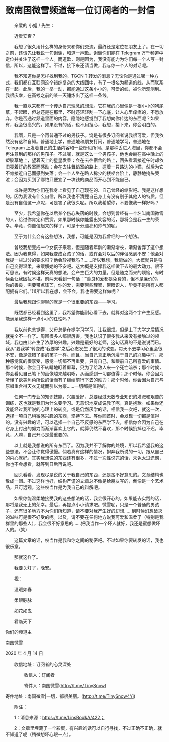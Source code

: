 # 致南国微雪频道每一位订阅者的一封信

　　亲爱的 小姐 / 先生：

　　近贵安否？

　　我想了很久用什么样的身份来和你们交流，最终还是定位在朋友上了。在一切之前，还请先让我说一句谢谢，和道一声歉。谢谢你们能在 Telegram 万千频道中定位并关注了这样一个人。而道歉，则是因为，我没有能力为你们每一个人写一封信，所以，这能这样了。不过，接下来还请当做，我与你一个人的对话呢。

　　我不知道你是怎样找到我的。TGCN？转发的消息？无论你是通过哪一种方式，我们都在互联网这个错综复杂的大线团中，有了一根名为频道的线，从而联系在一起。此后，我的一举一动，都能通过这条小小的，可爱的线，被你所观测到。我很庆幸，在高考之前的某一天锤炼出了这样一条线。

　　我一直以来都有一个传达自己理念的想法。它在我的心里像是一根小小的狗尾草，不起眼，但总还是在那里，不时还轻轻刮一下心底，让人心里痒痒的，不愿放弃。你是否通过频道里面的内容，隐隐地感觉到了我想向你传达的东西呢？如果有，我会很高兴的。如果没有的话，也不用担心，我想，接下来，你会明白的。

　　我啊，只是一个再普通不过的男孩子。饶是有很多订阅者说我很可爱，但我依然没有这种自知。普通地上学，普通地和朋友打闹，普通地学习，普通地在 Telegram 上发着自己的生活内容和一些所见所闻。是那种丢进人海里，你都不会再注意到的那样的男孩子。不过呢，就是这么一个男孩子，他也会躺在高中晚上的塑胶草地上，望着天上的星星发呆；会在去往宿舍的路上，回头看着接近午时却依旧亮着灯的教室而感动；会在去往舞蹈室的路上，逗着一只路边的小猫，然后为它不肯接近自己而感到失落；会一个人坐在路人稀少的楼梯台阶上，静静地掩头哭泣；会因为买到了哪怕只便宜了一块钱的商品而开心到不能自已。

　　或许是因为你们在我身上看见了自己现在的、自己曾经的缩影吧。我是这样想的。因为我没有什么自信，所以我也不清楚自己身上有没有别于其他人的特质。但是没有自信这一点呢，可是害了我很久呢。所以我希望你，不要像我一样好吗？

　　至少，我希望你在以后某个伤心失落的时候，会想到曾经有一个名叫南国微雪的人，给过你肯定和赞赏。如果那时候你能露出笑容的话，那将会是我一生的荣幸。毕竟，你自信起来的样子，可是十分漂亮和帅气的呢。

　　至于为什么会有这些想法，我想，可能是因为我曾经的一个想法。

　　曾经我想变成一个女孩子来着，但是随着年龄的渐渐增长，渐渐舍弃了这个想法。因为我觉得，如果我变成女孩子的话，或许会对以后的伴侣感到不安：他会对我提一些过分的要求吗？他会珍视我吗？……所以我想，我能做的，大概就只是将自己变得温柔，来缓解她的不安吧。这大概是支撑我这样做下去的最大动力。很不可思议，有时候这样天真的想法，会产生巨大的力量。但是随之而来的烦恼，有时候会让我困扰不堪。前两天看到一句话：“善良和爱都是免费的，但不是廉价的，你的善良，需要带点锋芒，你的爱，需要带些理智，带眼识人，毕竟不是所有人都配拥有它们。”(1)所以我在想，会不会，我也需要这样做呢？

　　最后我想跟你聊聊的就是一个很重要的东西——学习。

　　既然都已经看到这里了，我希望你能耐心看下去，就算对这两个字产生反感。能满足我这样一点小小的任性吗？

　　我以前也总觉得，父母总是在提学习学习，让我很烦。但是上了大学之后情况就完全不一样了。周围很多人都很厉害，我也认识了很多我从来没有接触过的领域，我也由此产生了浓厚的兴趣。兴趣是最好的老师，这句话真的不是说说而已。我从“要我学”转变成“我要学”之后心态发生了很大的改变。每天不去学习心里会很不安，像是做错了事的孩子一样。而且，当自己真正地沉浸于自己的兴趣中时，那种感觉真的很享受，感觉一切都不再重要，只有自己，和眼前自己所喜爱的事情。那个时候，你会目不转睛地盯着屏幕，只为了给敌人来一个死亡暗杀；那个时候，你会看见自己笔下的画像越来越明晰，从而感到一切都值得；那个时候，你会因为听懂了欧美角色所说的话而有了继续前行下去的动力；那个时候，你会因为自己与原唱重合得天衣无缝而引以为豪……一切都是值得的。

　　任何一门专业的知识技能，兴趣爱好，总要经过无数专业知识的灌溉和艰苦的训练，这也就是我们为什么要学习。无意识地变成说教了呢，真是抱歉。如果你还没能经过我所说的心理上的转变，或是仍然厌学的话，相信我一次吧，就这一次，选择一项自己稍微感兴趣的东西，坚持下去。等你回首时，会发现一切都是值得的。没有兴趣的话，可以选择一个自己不反感的东西学下去，相信你会因为自己在它身上付出的努力而渐渐喜欢上它的，就算仍然不喜欢，那个时候扔掉也不迟，毕竟，人嘛，自己开心是最重要的。

　　以上就是我想说的所有东西了。因为我并不了解你的处境，所以我希望我的这些想法，不会让你觉得傲慢。倘若真有这样的情况，摒弃我所说的一切，跟从自己的内心就好。其实我想说的东西还有很多，不过一次性说完的话，未免太过遗憾，你也不会想看，就等到日后再说吧。

　　回头看看，发现尽是说的关于我自己的东西，还是蛮不好意思的。文章结构也散成一团。不过这样也好，结构严谨的文章总不像是给朋友写的，倒像是一个艺术品，只可远观。这些权当作是为我自己的辩解吧。

　　如果你能温柔地接受我的这些想法的话，我会很开心的。如果能去实践的话，那将是我无上的荣幸。最后，再提点小小请求吧。微雪呢，只是一个普通的男孩子，还有很多地方不为你们所知道，请不要对我产生好的幻想……到时候幻想破灭的滋味可是很不好受的呢。以及，请不要在任何地方说我可爱和温柔了（特别是我群里的那些人），我会很不好意思的……把我当作一个坏人就好，我还是蛮想做坏人的。（笑）

　　这篇文章的话，权当作是我和你之间的秘密吧。不过如果你要转发的话，我也很乐意。

　　那就这样了。

　　我要关灯了，晚安。

　　祝：

　　温暖如春

　　柔眼脉脉

　　如花如曳

　　君临天下


你们的频道主

南国微雪

2020 年 4 月 14 日

  

　　收信地址：订阅者的心灵深处

　　​        收信人：订阅者

　　​        寄件人：南国微雪(http://t.me/TinySnow)

​寄件地址：南国微雪|一切，都很美丽。(http://t.me/TinySnow4Yi)


　　附注：

　　1：消息来源：https://t.me/LinsBookA/422；

　　2：文章里埋藏了一个彩蛋，有兴趣的话可以自行寻找，不过正确不正确，就不知道了呢（稍微想坏心眼一点）。

